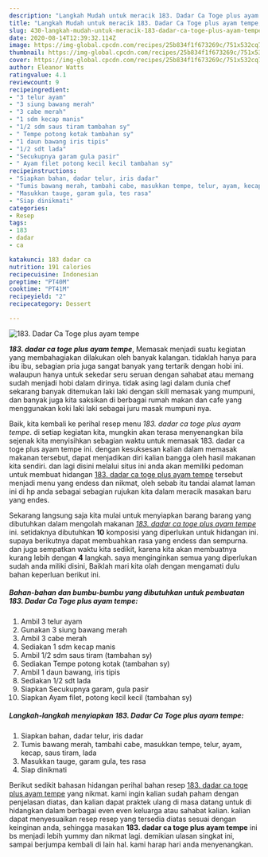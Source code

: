 ```yaml
---
description: "Langkah Mudah untuk meracik 183. Dadar Ca Toge plus ayam tempe, Enak Banget"
title: "Langkah Mudah untuk meracik 183. Dadar Ca Toge plus ayam tempe, Enak Banget"
slug: 430-langkah-mudah-untuk-meracik-183-dadar-ca-toge-plus-ayam-tempe-enak-banget
date: 2020-08-14T12:39:32.114Z
image: https://img-global.cpcdn.com/recipes/25b834f1f673269c/751x532cq70/183-dadar-ca-toge-plus-ayam-tempe-foto-resep-utama.jpg
thumbnail: https://img-global.cpcdn.com/recipes/25b834f1f673269c/751x532cq70/183-dadar-ca-toge-plus-ayam-tempe-foto-resep-utama.jpg
cover: https://img-global.cpcdn.com/recipes/25b834f1f673269c/751x532cq70/183-dadar-ca-toge-plus-ayam-tempe-foto-resep-utama.jpg
author: Eleanor Watts
ratingvalue: 4.1
reviewcount: 9
recipeingredient:
- "3 telur ayam"
- "3 siung bawang merah"
- "3 cabe merah"
- "1 sdm kecap manis"
- "1/2 sdm saus tiram tambahan sy"
- " Tempe potong kotak tambahan sy"
- "1 daun bawang iris tipis"
- "1/2 sdt lada"
- "Secukupnya garam gula pasir"
- " Ayam filet potong kecil kecil tambahan sy"
recipeinstructions:
- "Siapkan bahan, dadar telur, iris dadar"
- "Tumis bawang merah, tambahi cabe, masukkan tempe, telur, ayam, kecap, saus tiram, lada"
- "Masukkan tauge, garam gula, tes rasa"
- "Siap dinikmati"
categories:
- Resep
tags:
- 183
- dadar
- ca

katakunci: 183 dadar ca 
nutrition: 191 calories
recipecuisine: Indonesian
preptime: "PT40M"
cooktime: "PT41M"
recipeyield: "2"
recipecategory: Dessert

---
```



![183. Dadar Ca Toge plus ayam tempe](https://img-global.cpcdn.com/recipes/25b834f1f673269c/751x532cq70/183-dadar-ca-toge-plus-ayam-tempe-foto-resep-utama.jpg)

<b><i>183. dadar ca toge plus ayam tempe</i></b>, Memasak menjadi suatu kegiatan yang membahagiakan dilakukan oleh banyak kalangan. tidaklah hanya para ibu ibu, sebagian pria juga sangat banyak yang tertarik dengan hobi ini. walaupun hanya untuk sekedar seru seruan dengan sahabat atau memang sudah menjadi hobi dalam dirinya. tidak asing lagi dalam dunia chef sekarang banyak ditemukan laki laki dengan skill memasak yang mumpuni, dan banyak juga kita saksikan di berbagai rumah makan dan cafe yang menggunakan koki laki laki sebagai juru masak mumpuni nya.



Baik, kita kembali ke perihal resep menu <i>183. dadar ca toge plus ayam tempe</i>. di setiap kegiatan kita, mungkin akan terasa menyenangkan bila sejenak kita menyisihkan sebagian waktu untuk memasak 183. dadar ca toge plus ayam tempe ini. dengan kesuksesan kalian dalam memasak makanan tersebut, dapat menjadikan diri kalian bangga oleh hasil makanan kita sendiri. dan lagi disini melalui situs ini anda akan memiliki pedoman untuk membuat hidangan <u>183. dadar ca toge plus ayam tempe</u> tersebut menjadi menu yang endess dan nikmat, oleh sebab itu tandai alamat laman ini di hp anda sebagai sebagian rujukan kita dalam meracik masakan baru yang endes.


Sekarang langsung saja kita mulai untuk menyiapkan barang barang yang dibutuhkan dalam mengolah makanan <u><i>183. dadar ca toge plus ayam tempe</i></u> ini. setidaknya dibutuhkan <b>10</b> komposisi yang diperlukan untuk hidangan ini. supaya berikutnya dapat membuahkan rasa yang endess dan sempurna. dan juga sempatkan waktu kita sedikit, karena kita akan membuatnya kurang lebih dengan <b>4</b> langkah. saya menginginkan semua yang diperlukan sudah anda miliki disini, Baiklah mari kita olah dengan mengamati dulu bahan keperluan berikut ini.

<!--inarticleads1-->

##### Bahan-bahan dan bumbu-bumbu yang dibutuhkan untuk pembuatan 183. Dadar Ca Toge plus ayam tempe:

1. Ambil 3 telur ayam
1. Gunakan 3 siung bawang merah
1. Ambil 3 cabe merah
1. Sediakan 1 sdm kecap manis
1. Ambil 1/2 sdm saus tiram (tambahan sy)
1. Sediakan  Tempe potong kotak (tambahan sy)
1. Ambil 1 daun bawang, iris tipis
1. Sediakan 1/2 sdt lada
1. Siapkan Secukupnya garam, gula pasir
1. Siapkan  Ayam filet, potong kecil kecil (tambahan sy)




<!--inarticleads2-->

##### Langkah-langkah menyiapkan 183. Dadar Ca Toge plus ayam tempe:

1. Siapkan bahan, dadar telur, iris dadar
1. Tumis bawang merah, tambahi cabe, masukkan tempe, telur, ayam, kecap, saus tiram, lada
1. Masukkan tauge, garam gula, tes rasa
1. Siap dinikmati




Berikut sedikit bahasan hidangan perihal bahan resep <u>183. dadar ca toge plus ayam tempe</u> yang nikmat. kami ingin kalian sudah paham dengan penjelasan diatas, dan kalian dapat praktek ulang di masa datang untuk di hidangkan dalam berbagai even even keluarga atau sahabat kalian. kalian dapat menyesuaikan resep resep yang tersedia diatas sesuai dengan keinginan anda, sehingga masakan <b>183. dadar ca toge plus ayam tempe</b> ini bs menjadi lebih yummy dan nikmat lagi. demikian ulasan singkat ini, sampai berjumpa kembali di lain hal. kami harap hari anda menyenangkan.

